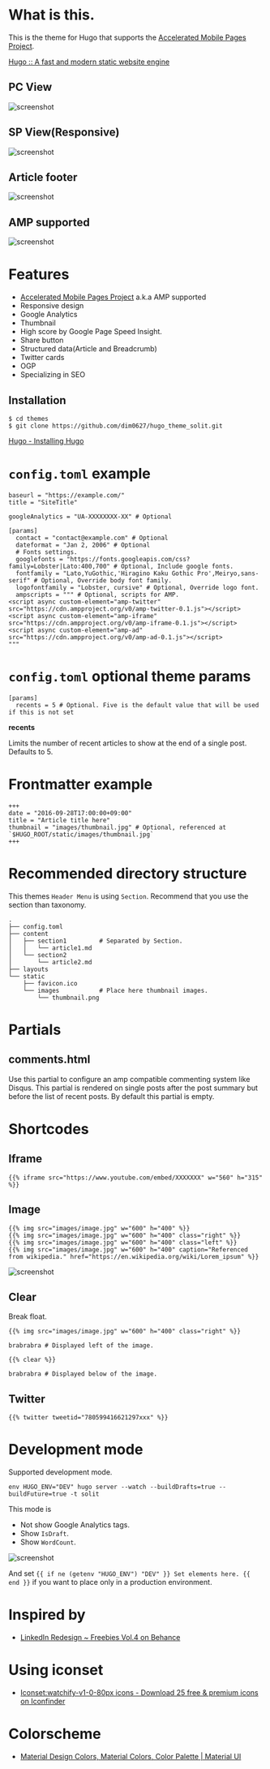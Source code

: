 # What is this.

This is the theme for Hugo that supports the [Accelerated Mobile Pages Project](https://www.ampproject.org/).

[Hugo :: A fast and modern static website engine](https://gohugo.io/)

## PC View

![screenshot](https://raw.githubusercontent.com/dim0627/hugo_theme_solit/master/images/screenshot.png)

## SP View(Responsive)

![screenshot](https://raw.githubusercontent.com/dim0627/hugo_theme_solit/master/images/responsive.png)

## Article footer

![screenshot](https://raw.githubusercontent.com/dim0627/hugo_theme_solit/master/images/taxonomy.png)

## AMP supported

![screenshot](https://raw.githubusercontent.com/dim0627/hugo_theme_solit/master/images/amp-valid.png)

# Features

* [Accelerated Mobile Pages Project](https://www.ampproject.org/) a.k.a AMP supported
* Responsive design
* Google Analytics
* Thumbnail
* High score by Google Page Speed Insight.
* Share button
* Structured data(Article and Breadcrumb)
* Twitter cards
* OGP
* Specializing in SEO

## Installation

```
$ cd themes
$ git clone https://github.com/dim0627/hugo_theme_solit.git
```

[Hugo \- Installing Hugo](http://gohugo.io/overview/installing/)

# `config.toml` example

```
baseurl = "https://example.com/"
title = "SiteTitle"

googleAnalytics = "UA-XXXXXXXX-XX" # Optional

[params]
  contact = "contact@example.com" # Optional
  dateformat = "Jan 2, 2006" # Optional
  # Fonts settings.
  googlefonts = "https://fonts.googleapis.com/css?family=Lobster|Lato:400,700" # Optional, Include google fonts.
  fontfamily = "Lato,YuGothic,'Hiragino Kaku Gothic Pro',Meiryo,sans-serif" # Optional, Override body font family.
  logofontfamily = "Lobster, cursive" # Optional, Override logo font.
  ampscripts = """ # Optional, scripts for AMP.
<script async custom-element="amp-twitter" src="https://cdn.ampproject.org/v0/amp-twitter-0.1.js"></script>
<script async custom-element="amp-iframe" src="https://cdn.ampproject.org/v0/amp-iframe-0.1.js"></script>
<script async custom-element="amp-ad" src="https://cdn.ampproject.org/v0/amp-ad-0.1.js"></script>
"""
```

# `config.toml` optional theme params

```
[params]
  recents = 5 # Optional. Five is the default value that will be used if this is not set 
```

**recents** 

Limits the number of recent articles to show at the end of a single post. Defaults to 5.

# Frontmatter example

```
+++
date = "2016-09-28T17:00:00+09:00"
title = "Article title here"
thumbnail = "images/thumbnail.jpg" # Optional, referenced at `$HUGO_ROOT/static/images/thumbnail.jpg`
+++
```

# Recommended directory structure

This themes `Header Menu` is using `Section`.
Recommend that you use the section than taxonomy.

```
.
├── config.toml
├── content
│   ├── section1         # Separated by Section.
│   │   └── article1.md
│   └── section2
│       └── article2.md
├── layouts
└── static
    ├── favicon.ico
    └── images           # Place here thumbnail images.
        └── thumbnail.png
```

# Partials

## comments.html

Use this partial to configure an amp compatible commenting system like Disqus. This partial
is rendered on single posts after the post summary but before the list of recent posts. By 
default this partial is empty. 

# Shortcodes

## Iframe

```
{{% iframe src="https://www.youtube.com/embed/XXXXXXX" w="560" h="315" %}}
```

## Image

```
{{% img src="images/image.jpg" w="600" h="400" %}}
{{% img src="images/image.jpg" w="600" h="400" class="right" %}}
{{% img src="images/image.jpg" w="600" h="400" class="left" %}}
{{% img src="images/image.jpg" w="600" h="400" caption="Referenced from wikipedia." href="https://en.wikipedia.org/wiki/Lorem_ipsum" %}}
```

![screenshot](https://raw.githubusercontent.com/dim0627/hugo_theme_solit/master/images/include-images.png)

## Clear

Break float.

```
{{% img src="images/image.jpg" w="600" h="400" class="right" %}}

brabrabra # Displayed left of the image.

{{% clear %}}

brabrabra # Displayed below of the image.
```

## Twitter

```
{{% twitter tweetid="780599416621297xxx" %}}
```

# Development mode

Supported development mode.

```
env HUGO_ENV="DEV" hugo server --watch --buildDrafts=true --buildFuture=true -t solit
```

This mode is

* Not show Google Analytics tags.
* Show `IsDraft`.
* Show `WordCount`.

![screenshot](https://raw.githubusercontent.com/dim0627/hugo_theme_solit/master/images/development-mode.png)

And set `{{ if ne (getenv "HUGO_ENV") "DEV" }} Set elements here. {{ end }}` if you want to place only in a production environment.

# Inspired by

* [LinkedIn Redesign ~ Freebies Vol\.4 on Behance](https://www.behance.net/gallery/42205705/LinkedIn-Redesign-Freebies-Vol4)

# Using iconset

* [Iconset:watchify\-v1\-0\-80px icons \- Download 25 free & premium icons on Iconfinder](https://www.iconfinder.com/iconsets/watchify-v1-0-80px)

# Colorscheme

* [Material Design Colors, Material Colors, Color Palette \| Material UI](https://www.materialui.co/colors)

